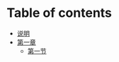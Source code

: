 # Table of contents
* [说明](README.md)
* [第一章](./book/chapter01/introduction.md)
  * [第一节](./book/chapter01/section01_learning.md)

